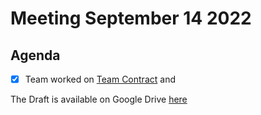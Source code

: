 # Meeting September 14 2022

## Agenda

- [x] Team worked on [Team Contract](https://github.com/FYDPE/docs/issues/6) and

The Draft is available on Google Drive [here](https://docs.google.com/document/d/1T58Tmfj4W4apm_39L31FY96wXq3L64lb7p8kFagiJRs/edit#)
